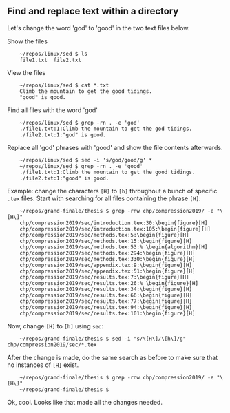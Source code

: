 ## Find and replace text within a directory
Let's change the word 'god' to 'good' in the two text files below.

Show the files

		~/repos/linux/sed $ ls
		file1.txt  file2.txt

View the files		

		~/repos/linux/sed $ cat *.txt
		Climb the mountain to get the good tidings.
		"good" is good.

Find all files with the word 'god'

		~/repos/linux/sed $ grep -rn . -e 'god'
		./file1.txt:1:Climb the mountain to get the god tidings.
		./file2.txt:1:"god" is good.

Replace all 'god' phrases with 'good' and show the file contents afterwards.

		~/repos/linux/sed $ sed -i 's/god/good/g' *
		~/repos/linux/sed $ grep -rn . -e 'good'
		./file1.txt:1:Climb the mountain to get the good tidings.
		./file2.txt:1:"good" is good.

Example: change the characters `[H]` to `[h]` throughout a bunch of specific `.tex` files. Start with searching for all files containing the phrase `[H]`.


		~/repos/grand-finale/thesis $ grep -rnw chp/compression2019/ -e "\[H\]"
		chp/compression2019/sec/introduction.tex:30:\begin{figure}[H]
		chp/compression2019/sec/introduction.tex:105:\begin{figure}[H]
		chp/compression2019/sec/methods.tex:5:\begin{figure}[H]
		chp/compression2019/sec/methods.tex:15:\begin{figure}[H]
		chp/compression2019/sec/methods.tex:53:% \begin{algorithm}[H]
		chp/compression2019/sec/methods.tex:294:\begin{figure}[H]
		chp/compression2019/sec/methods.tex:330:\begin{figure}[H]
		chp/compression2019/sec/appendix.tex:9:\begin{figure}[H]
		chp/compression2019/sec/appendix.tex:51:\begin{figure}[H]
		chp/compression2019/sec/results.tex:7:\begin{figure}[H]
		chp/compression2019/sec/results.tex:26:% \begin{figure}[H]
		chp/compression2019/sec/results.tex:34:\begin{figure}[H]
		chp/compression2019/sec/results.tex:66:\begin{figure}[H]
		chp/compression2019/sec/results.tex:77:\begin{figure}[H]
		chp/compression2019/sec/results.tex:94:\begin{figure}[H]
		chp/compression2019/sec/results.tex:101:\begin{figure}[H]

Now, change `[H]` to `[h]` using `sed`:

		~/repos/grand-finale/thesis $ sed -i "s/\[H\]/\[h\]/g" chp/compression2019/sec/*.tex

After the change is made, do the same search as before to make sure that no instances of `[H]` exist.

		~/repos/grand-finale/thesis $ grep -rnw chp/compression2019/ -e "\[H\]"
		~/repos/grand-finale/thesis $

Ok, cool. Looks like that made all the changes needed.
